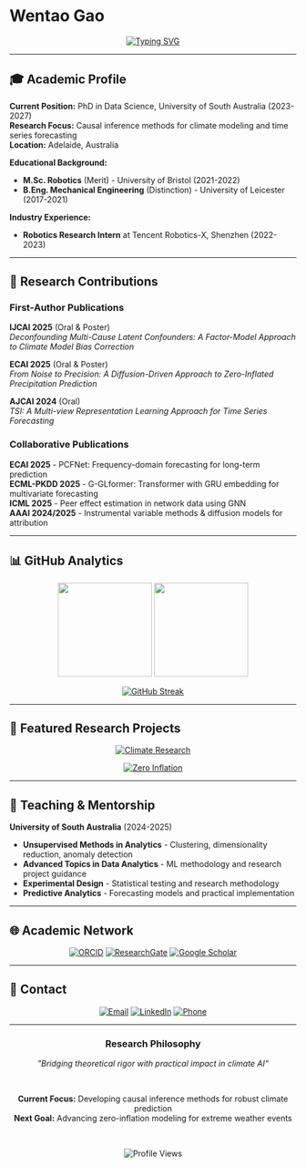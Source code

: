 # Wentao Gao

<div align="center">

[![Typing SVG](https://readme-typing-svg.herokuapp.com?font=JetBrains+Mono&size=18&duration=3000&pause=1000&color=2C3E50&center=true&vCenter=true&width=700&lines=PhD+Researcher+%7C+University+of+South+Australia;Causal+Inference+%2B+Climate+Modeling+%2B+Time+Series;Building+Robust+AI+for+Weather+%26+Climate+Prediction)](https://git.io/typing-svg)

</div>

---

## 🎓 Academic Profile

**Current Position:** PhD in Data Science, University of South Australia (2023-2027)  
**Research Focus:** Causal inference methods for climate modeling and time series forecasting  
**Location:** Adelaide, Australia  

**Educational Background:**
- **M.Sc. Robotics** (Merit) - University of Bristol (2021-2022)
- **B.Eng. Mechanical Engineering** (Distinction) - University of Leicester (2017-2021)

**Industry Experience:**
- **Robotics Research Intern** at Tencent Robotics-X, Shenzhen (2022-2023)

---

## 🔬 Research Contributions

### First-Author Publications

**IJCAI 2025** (Oral & Poster)  
*Deconfounding Multi-Cause Latent Confounders: A Factor-Model Approach to Climate Model Bias Correction*

**ECAI 2025** (Oral & Poster)  
*From Noise to Precision: A Diffusion-Driven Approach to Zero-Inflated Precipitation Prediction*

**AJCAI 2024** (Oral)  
*TSI: A Multi-view Representation Learning Approach for Time Series Forecasting*

### Collaborative Publications

**ECAI 2025** - PCFNet: Frequency-domain forecasting for long-term prediction  
**ECML-PKDD 2025** - G-GLformer: Transformer with GRU embedding for multivariate forecasting  
**ICML 2025** - Peer effect estimation in network data using GNN  
**AAAI 2024/2025** - Instrumental variable methods & diffusion models for attribution

---

## 📊 GitHub Analytics

<div align="center">

<img height="165em" src="https://github-readme-stats.vercel.app/api?username=Wentao-Gao&show_icons=true&theme=default&include_all_commits=true&count_private=true&hide_border=true&bg_color=ffffff&title_color=2C3E50&icon_color=34495E&text_color=2C3E50&custom_title=Research%20%26%20Development%20Stats"/>

<img height="165em" src="https://github-readme-stats.vercel.app/api/top-langs/?username=Wentao-Gao&layout=compact&theme=default&hide_border=true&bg_color=ffffff&title_color=2C3E50&text_color=2C3E50&custom_title=Primary%20Languages"/>

</div>

<div align="center">

[![GitHub Streak](https://streak-stats.demolab.com?user=Wentao-Gao&theme=default&hide_border=true&background=ffffff&stroke=2C3E50&ring=34495E&fire=2C3E50&currStreakNum=2C3E50&sideNums=2C3E50&currStreakLabel=2C3E50&sideLabels=2C3E50&dates=7F8C8D)](https://git.io/streak-stats)

</div>

---


## 🎯 Featured Research Projects

<div align="center">

[![Climate Research](https://github-readme-stats.vercel.app/api/pin/?username=Wentao-Gao&repo=Climate-Change-in-Data-Science&theme=default&hide_border=true&bg_color=ffffff&title_color=2C3E50&text_color=2C3E50&icon_color=34495E)](https://github.com/Wentao-Gao/Climate-Change-in-Data-Science)

[![Zero Inflation](https://github-readme-stats.vercel.app/api/pin/?username=Wentao-Gao&repo=Zero_inflation_data_simulation&theme=default&hide_border=true&bg_color=ffffff&title_color=2C3E50&text_color=2C3E50&icon_color=34495E)](https://github.com/Wentao-Gao/Zero_inflation_data_simulation)

</div>

---

## 🏫 Teaching & Mentorship

**University of South Australia** (2024-2025)
- **Unsupervised Methods in Analytics** - Clustering, dimensionality reduction, anomaly detection
- **Advanced Topics in Data Analytics** - ML methodology and research project guidance  
- **Experimental Design** - Statistical testing and research methodology
- **Predictive Analytics** - Forecasting models and practical implementation

---

## 🌐 Academic Network

<div align="center">

[![ORCID](https://img.shields.io/badge/ORCID-0000--0009--0009--8945--2946-f8f9fa?style=flat&logo=orcid&logoColor=2C3E50&labelColor=ffffff)](https://orcid.org/0009-0009-8945-2946)
[![ResearchGate](https://img.shields.io/badge/ResearchGate-Profile-f8f9fa?style=flat&logo=researchgate&logoColor=2C3E50&labelColor=ffffff)](https://www.researchgate.net/profile/Wentao-Gao)
[![Google Scholar](https://img.shields.io/badge/Google%20Scholar-Citations-f8f9fa?style=flat&logo=google-scholar&logoColor=2C3E50&labelColor=ffffff)](#)

</div>

---

## 📧 Contact

<div align="center">

[![Email](https://img.shields.io/badge/University-gaowy014@mymail.unisa.edu.au-f8f9fa?style=flat&logo=gmail&logoColor=2C3E50&labelColor=ffffff)](mailto:gaowy014@mymail.unisa.edu.au)
[![LinkedIn](https://img.shields.io/badge/LinkedIn-Professional%20Profile-f8f9fa?style=flat&logo=linkedin&logoColor=2C3E50&labelColor=ffffff)](https://www.linkedin.com/in/wentao-gao-941950227/)
[![Phone](https://img.shields.io/badge/Phone-+61%200492845510-f8f9fa?style=flat&logo=phone&logoColor=2C3E50&labelColor=ffffff)](tel:+61492845510)

</div>

---

<div align="center">

### Research Philosophy
*"Bridging theoretical rigor with practical impact in climate AI"*

<br/>

**Current Focus:** Developing causal inference methods for robust climate prediction  
**Next Goal:** Advancing zero-inflation modeling for extreme weather events

<br/>

![Profile Views](https://komarev.com/ghpvc/?username=Wentao-Gao&color=2C3E50&style=flat&label=Profile+Views)

</div>
